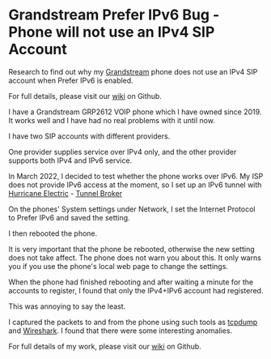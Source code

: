# Grandstream Prefer IPv6 Bug - Phone will not use an IPv4 SIP Account

Research to find out why my [Grandstream](https://www.grandstream.com)
phone does not use an IPv4 SIP account when Prefer IPv6 is enabled.

For full details, please visit our [wiki](https://github.com/snowflake/grandstream-prefer-ipv6-bug/wiki) on Github.

I have a Grandstream GRP2612 VOIP phone which I have owned since 2019.  It works well and I have had no real problems with it until now.

I have two SIP accounts with different providers.

One provider supplies service over IPv4 only, and the
other provider supports both IPv4 and IPv6 service.

In March 2022, I decided to test whether the phone works over IPv6. My ISP
does not provide IPv6 access at the moment, so I set up an IPv6 tunnel with
[Hurricane Electric](https://he.net) - [Tunnel Broker](https://tunnelbroker.net/)

On the phones' System settings under Network, I set the Internet Protocol to
Prefer IPv6 and saved the setting.

I then rebooted the phone.

It is very important that the phone be rebooted, otherwise the new setting
does not take affect. The phone does not warn you about this. It only warns you if you use the phone's local web page to change the settings.

When the phone had finished rebooting and after waiting a minute for the
accounts to register, I found that only the IPv4+IPv6 account had 
registered.

This was annoying to say the least.

I captured the packets to and from the phone using such tools as 
[tcpdump](http://www.tcpdump.org/) and [Wireshark](https://www.wireshark.org/). I found that there were some interesting anomalies.

For full details of my work, please visit our [wiki](https://github.com/snowflake/grandstream-prefer-ipv6-bug/wiki) on Github.
